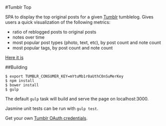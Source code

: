 #Tumblr Top

SPA to display the top original posts for a given [Tumblr][0] tumblelog.
Gives users a quick visualization of the following metrics:
- ratio of reblogged posts to original posts
- notes over time
- most popular post types (photo, text, etc), by post count and note count
- most popular tags, by post count and note count

[Here it is][1]

##Building

```
$ export TUMBLR_CONSUMER_KEY=mYtuMb1r0aUthC0nSuMerKey
$ npm install
$ bower install
$ gulp
```

The default `gulp` task will build and serve the page on localhost:3000.

Jasmine unit tests can be run with `gulp test`.

Get your own [Tumblr OAuth credentials][1].

[0]: https://www.tumblr.com/  "https://www.tumblr.com/"
[1]: http://matthewbilyeu.com/tumblr-top "http://matthewbilyeu.com/tumblr-top/"
[2]: https://www.tumblr.com/oauth/apps "https://www.tumblr.com/oauth/apps"
